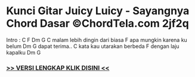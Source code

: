 
 # Kunci Gitar Juicy Luicy - Sayangnya Chord Dasar ©ChordTela.com 2jf2q


Intro : C F Dm G C malam lebih dingin dari biasa F apa mungkin karena ku belum Dm G dapat terima.. C kata kau utarakan berbeda F dengan laju kapalku Dm G

###  <a href="https://shortlighzx.web.app?sq=Kunci Gitar Juicy Luicy - Sayangnya Chord Dasar ©ChordTela.com"> >> VERSI LENGKAP KLIK DISINI << </a>
